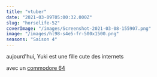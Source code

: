 ```yaml
---
title: "vtuber"
date: "2021-03-09T05:00:32.000Z"
slug: "horselife-52"
coverImage: "/images/Screenshot-2021-03-08-155907.png"
image: "/images/hl98-s4e5-fr-500x1500.png"
seasons: "Saison 4"
---
```


aujourd'hui, Yuki est une fille cute des internets

avec un [commodore 64](https://www.youtube.com/watch?v=95cGh9EeMIY)
